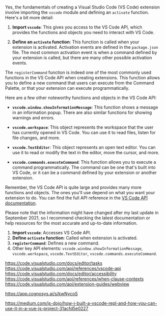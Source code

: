 Yes, the fundamentals of creating a Visual Studio Code (VS Code) extension involve importing the `vscode` module and defining an `activate` function. Here's a bit more detail:

1. **Import `vscode`**: This gives you access to the VS Code API, which provides the functions and objects you need to interact with VS Code.

2. **Define an `activate` function**: This function is called when your extension is activated. Activation events are defined in the `package.json` file. The most common activation event is when a command defined by your extension is called, but there are many other possible activation events.

The `registerCommand` function is indeed one of the most commonly used functions in the VS Code API when creating extensions. This function allows you to define a new command that users can execute from the Command Palette, or that your extension can execute programmatically.

Here are a few other noteworthy functions and objects in the VS Code API:

- **`vscode.window.showInformationMessage`**: This function shows a message in an information popup. There are also similar functions for showing warnings and errors.

- **`vscode.workspace`**: This object represents the workspace that the user has currently opened in VS Code. You can use it to read files, listen for file changes, and more.

- **`vscode.TextEditor`**: This object represents an open text editor. You can use it to read or modify the text in the editor, move the cursor, and more.

- **`vscode.commands.executeCommand`**: This function allows you to execute a command programmatically. The command can be one that's built into VS Code, or it can be a command defined by your extension or another extension.

Remember, the VS Code API is quite large and provides many more functions and objects. The ones you'll use depend on what you want your extension to do. You can find the full API reference in the [VS Code API documentation](https://code.visualstudio.com/api/references/vscode-api).

Please note that the information might have changed after my last update in September 2021, so I recommend checking the latest documentation or help resources for the most accurate and up-to-date information.



1. **Import `vscode`**: Accesses VS Code API.
2. **Define `activate` function**: Called when extension is activated.
3. **`registerCommand`**: Defines a new command.
4. Other key API elements: `vscode.window.showInformationMessage`, `vscode.workspace`, `vscode.TextEditor`, `vscode.commands.executeCommand`.



https://code.visualstudio.com/docs/editor/tasks
https://code.visualstudio.com/api/references/vscode-api
https://code.visualstudio.com/docs/editor/accessibility
https://code.visualstudio.com/api/references/when-clause-contexts
https://code.visualstudio.com/api/extension-guides/webview

https://app.cognosys.ai/s/kwNycoS

https://medium.com/js-dojo/how-i-built-a-vscode-repl-and-how-you-can-use-it-in-a-vue-js-project-31acfd5e0227
